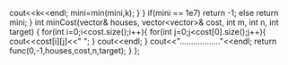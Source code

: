 cout<<k<<endl;
mini=min(mini,k);
}
}
if(mini == 1e7) return -1;
else
return mini;
}
int minCost(vector<int>& houses, vector<vector<int>>& cost, int m, int n, int target) {
for(int i=0;i<cost.size();i++){
for(int j=0;j<cost[0].size();j++){
cout<<cost[i][j]<<" ";
}
cout<<endl;
}
cout<<".................."<<endl;
return func(0,-1,houses,cost,n,target);
}
};
